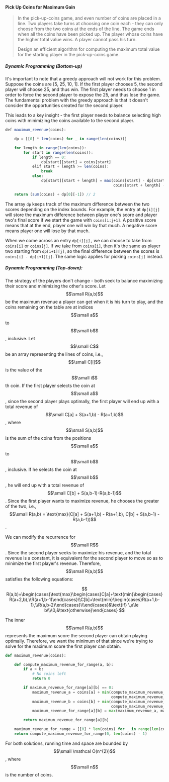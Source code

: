 #### Pick Up Coins for Maximum Gain

> In the pick-up-coins game, and even number of coins are placed in a line. Two players take turns at choosing one coin each - they can only choose from the two coins at the ends of the line. The game ends when all the coins have been picked up. The player whose coins have the higher total value wins. A player cannot pass his turn.
>
> Design an efficient algorithm for computing the maximum total value for the starting player in the pick-up-coins game.

##### Dynamic Programming \(Bottom-up\)

It's important to note that a greedy approach will not work for this problem. Suppose the coins are \[5, 25, 10, 1\]. If the first player chooses 5, the second player will choose 25, and thus win. The first player needs to choose 1 in order to force the second player to expose the 25, and thus lose the game. The fundamental problem with the greedy approach is that it doesn't consider the opportunities created for the second player.

This leads to a key insight - the first player needs to balance selecting high coins with minimizing the coins available to the second player.

```js
def maximum_revenue(coins):

    dp = [[0] * len(coins) for _ in range(len(coins))]

    for length in range(len(coins)):
        for start in range(len(coins)):
            if length == 0:
                dp[start][start] = coins[start]
            elif start + length >= len(coins):
                break
            else:
                dp[start][start + length] = max(coins[start] - dp[start + 1][start + length], 
                                                coins[start + length] - dp[start][start + length - 1])

    return (sum(coins) + dp[0][-1]) // 2
```

The array `dp` keeps track of the maximum difference between the two scores depending on the index bounds. For example, the entry at `dp[i][j]` will store the maximum difference between player one's score and player two's final score if we start the game with `coins[i:j+1]`. A positive score means that at the end, player one will win by that much. A negative score means player one will lose by that much.

When we come across an entry `dp[i][j],` we can choose to take from `coins[i]` or `coins[j]`. If we take from `coins[i]`, then it's the same as player two starting from `dp[i+1][j]`, so the final difference between the scores is `coins[i] - dp[i+1][j]`. The same logic applies for picking `coins[j]` instead.

##### Dynamic Programming \(Top-down\):

The strategy of the players don't change - both seek to balance maximizing their score and minimizing the other's score. Let $$\small R(a,b)$$ be the maximum revenue a player can get when it is his turn to play, and the coins remaining on the table are at indices $$\small a$$ to $$\small b$$, inclusive. Let $$\small C$$ be an array representing the lines of coins, i.e., $$\small C[i]$$ is the value of the $$\small i$$th coin. If the first player selects the coin at $$\small a$$, since the second player plays optimally, the first player will end up with a total revenue of $$\small C[a] + S(a+1,b) - R(a+1,b)$$, where $$\small S(a,b)$$ is the sum of the coins from the positions $$\small a$$ to $$\small b$$, inclusive. If he selects the coin at $$\small b$$, he will end up with a total revenue of $$\small C[b] + S(a,b-1)-R(a,b-1)$$. Since the first player wants to maximize revenue, he chooses the greater of the two, i.e., $$$$$$\small R(a,b) = \text{max}(C[a] + S(a+1,b) - R(a+1,b), C[b] + S(a,b-1) - R(a,b-1))$$.

We can modify the recurrence for $$\small R$$. Since the second player seeks to maximize his revenue, and the total revenue is a constant, it is equivalent for the second player to move so as to minimize the first player's revenue. Therefore, $$\small R(a,b)$$ satisfies the following equations:


$$
R(a,b)=\begin{cases}\text{max}\begin{cases}C[a]+\text{min}\begin{cases}R(a+2,b),\\R(a+1,b-1)\end{cases}\\C[b]+\text{min}\begin{cases}R(a+1,b-1),\\R(a,b-2)\end{cases}\\\end{cases}&\text{if} \,a\le b\\\\0,&\text{otherwise}\end{cases}
$$


The inner $$\small R(a,b)$$ represents the maximum score the second player can obtain playing optimally. Therefore, we want the minimum of that since we're trying to solve for the maximum score the first player can obtain.

```py
def maximum_revenue(coins):

    def compute_maximum_revenue_for_range(a, b):
        if a > b:
            # No coins left
            return 0

        if maximum_revenue_for_range[a][b] == 0:
            maximum_revenue_a = coins[a] + min(compute_maximum_revenue_for_range(a+2, b), 
                                               compute_maximum_revenue_for_range(a+1, b-1))
            maximum_revenue_b = coins[b] + min(compute_maximum_revenue_for_range(a+1, b-1), 
                                               compute_maximum_revenue_for_range(a, b-2))        
            maximum_revenue_for_range[a][b] = max(maximum_revenue_a, maximum_revenue_b)

        return maximum_revenue_for_range[a][b]

    maximum_revenue_for_range = [[0] * len(coins) for _ in range(len(coins))]
    return compute_maximum_revenue_for_range(0, len(coins) - 1)
```

For both solutions, running time and space are bounded by $$\small \mathcal O(n^{2})$$, where $$\small n$$ is the number of coins.

